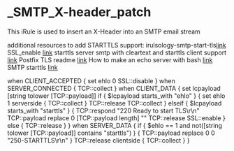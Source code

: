 # _SMTP_X-header_patch
This iRule is used to insert an X-Header into an SMTP email stream


additional resources to add STARTTLS support:
irulsology-smtp-start-tls[link](https://devcentral.f5.com/s/articles/iruleologyndashsmtp-start-tls)
SSL_enable [link](https://clouddocs.f5.com/api/irules/SSL__enable.html)
starttls server smtp with cleartext and starttls client support [link](https://devcentral.f5.com/s/articles/starttls-server-smtp-with-cleartext-and-starttls-client-support-1209)
Postfix TLS readme [link](http://www.postfix.org/TLS_README.html)
How to make an echo server with bash [link](https://stackoverflow.com/questions/8375860/how-to-make-an-echo-server-with-bash)
SMTP starttls [link](https://devcentral.f5.com/s/articles/smtpstarttls)

when CLIENT_ACCEPTED {
    set ehlo 0
    SSL::disable
}
when SERVER_CONNECTED {
    TCP::collect
}
when CLIENT_DATA {
    set lcpayload [string tolower [TCP::payload]]
    if { $lcpayload starts_with "ehlo" } {
        set ehlo 1
        serverside { TCP::collect }
        TCP::release
        TCP::collect
    } elseif { $lcpayload starts_with "starttls" } {
        TCP::respond "220 Ready to start TLS\r\n"
        TCP::payload replace 0 [TCP::payload length] ""
        TCP::release
        SSL::enable
    } else {
        TCP::release
    }
}
when SERVER_DATA {
    if { $ehlo == 1 and not([string tolower [TCP::payload]] contains "starttls") } {
        TCP::payload replace 0 0 "250-STARTTLS\r\n"
    }
    TCP::release
    clientside { TCP::collect }
}

